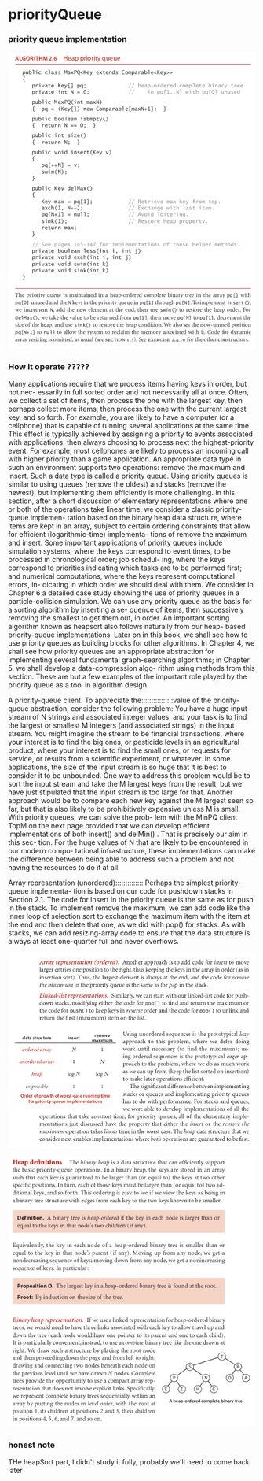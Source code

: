 # priorityQueue

### priority queue implementation

![Image](img/priority_queue_implementation.png " image")




### How it operate ?????

Many applications require that we process items having keys in order, but not nec-
essarily in full sorted order and not necessarily all at once. Often, we collect a set of
items, then process the one with the largest key, then perhaps collect more items, then
process the one with the current largest key, and so forth. For example, you are likely to
have a computer (or a cellphone) that is capable of running several applications at the
same time. This effect is typically achieved by assigning a priority to events associated
with applications, then always choosing to process next the highest-priority event. For
example, most cellphones are likely to process an incoming call with higher priority
than a game application.
An appropriate data type in such an environment supports two operations: remove
the maximum and insert. Such a data type is called a priority queue. Using priority
queues is similar to using queues (remove the oldest) and stacks (remove the newest),
but implementing them efficiently is more challenging.
In this section, after a short discussion of elementary representations where one or
both of the operations take linear time, we consider a classic priority-queue implemen-
tation based on the binary heap data structure, where items are kept in an array, subject
to certain ordering constraints that allow for efficient (logarithmic-time) implementa-
tions of remove the maximum and insert.
Some important applications of priority queues include simulation systems, where
the keys correspond to event times, to be processed in chronological order; job schedul-
ing, where the keys correspond to priorities indicating which tasks are to be performed
first; and numerical computations, where the keys represent computational errors, in-
dicating in which order we should deal with them. We consider in Chapter 6 a detailed
case study showing the use of priority queues in a particle-collision simulation.
We can use any priority queue as the basis for a sorting algorithm by inserting a se-
quence of items, then successively removing the smallest to get them out, in order. An
important sorting algorithm known as heapsort also follows naturally from our heap-
based priority-queue implementations. Later on in this book, we shall see how to use
priority queues as building blocks for other algorithms. In Chapter 4, we shall see how
priority queues are an appropriate abstraction for implementing several fundamental
graph-searching algorithms; in Chapter 5, we shall develop a data-compression algo-
rithm using methods from this section. These are but a few examples of the important
role played by the priority queue as a tool in algorithm design.


A priority-queue client. To appreciate the::::::::::::::::value of the priority-queue abstraction, consider the following problem: You have a huge
input stream of N strings and associated integer values, and your task is to find the largest or smallest M integers (and associated strings)
in the input stream. You might imagine the stream to be financial transactions, where your interest is to find the big ones, or pesticide levels in an agricultural product, where
your interest is to find the small ones, or requests for service, or results from a scientific
experiment, or whatever. In some applications, the size of the input stream is so huge
that it is best to consider it to be unbounded. One way to address this problem would
be to sort the input stream and take the M largest keys from the result, but we have
just stipulated that the input stream is too large for that. Another approach would be
to compare each new key against the M largest seen so far, but that is also likely to be
prohibitively expensive unless M is small. With priority queues, we can solve the prob-
lem with the MinPQ client TopM on the next page provided that we can develop efficient
implementations of both insert() and delMin() . That is precisely our aim in this sec-
tion. For the huge values of N that are likely to be encountered in our modern compu-
tational infrastructure, these implementations can make the difference between being
able to address such a problem and not having the resources to do it at all.


Array representation (unordered):::::::::::::: Perhaps the simplest priority-queue implementa-
tion is based on our code for pushdown stacks in Section 2.1. The code for insert in the
priority queue is the same as for push in the stack. To implement remove the maximum,
we can add code like the inner loop of selection sort to exchange the maximum item
with the item at the end and then delete that one, as we did with pop() for stacks. As
with stacks, we can add resizing-array code to ensure that the data structure is always at
least one-quarter full and never overflows.


![Image](img/textoConImagenMuyImportantePriorityQueue.png "texto Con Imagen Muy Importante Priority Queue image")

![Image](img/textoConImagenMuyImportantePriorityQueueP2.png "texto Con Imagen Muy Importante Priority Queue P2 image")

### honest note

THe heapSort part, I didn't study it fully, probably we'll need to come back later



